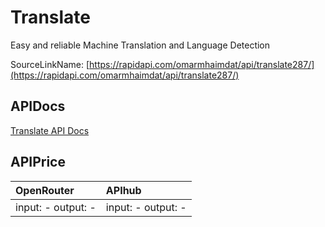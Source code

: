 # Translate

Easy and reliable Machine Translation and Language Detection   

SourceLinkName: [https://rapidapi.com/omarmhaimdat/api/translate287/](https://rapidapi.com/omarmhaimdat/api/translate287/)

## APIDocs

[Translate API Docs](../apis/Translate.md)

## APIPrice

| OpenRouter | APIhub |
|:---|:---|
| input: - output: - | input: - output: - |

